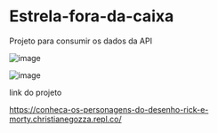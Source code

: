 # Estrela-fora-da-caixa
Projeto para  consumir os dados da API



![image](https://user-images.githubusercontent.com/72118415/122115721-28cde680-cdfb-11eb-9ca4-1b4efcf7a21d.png)



![image](https://user-images.githubusercontent.com/72118415/122115780-34b9a880-cdfb-11eb-8a47-4fe9814c255e.png)





link do projeto 

https://conheca-os-personagens-do-desenho-rick-e-morty.christianegozza.repl.co/



